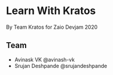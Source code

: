 # Learn With Kratos
By Team Kratos for Zaio Devjam 2020

## Team
- Avinask VK @avinash-vk
- Srujan Deshpande @srujandeshpande
